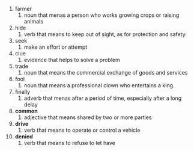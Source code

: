 1. farmer
	1. noun that menas a person who works growing crops or raising animals
2. hide
	1. verb that means to keep out of sight, as for protection and safety.
3. seek
	1. make an effort or attempt
4. clue
	1. evidence that helps to solve a problem
5. trade
	1. noun that means the commercial exchange of goods and services
6. fool
	1. noun that means a professional clown who entertains a king.
7. finally
	1. adverb that menas after a period of time, especially after a long delay
8. **common**
	1. adjective that means shared by two or more parties
9. **drive**
	1. verb that means to operate or control a vehicle
10. **denied**
	1. verb that means to refuse to let have
